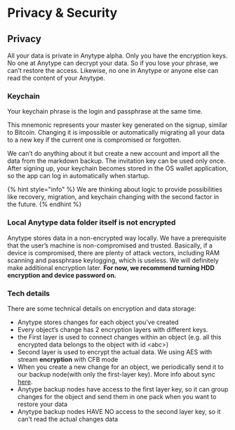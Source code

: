# Privacy & Security

## Privacy

All your data is private in Anytype alpha. Only you have the encryption keys. No one at Anytype can decrypt your data. So if you lose your phrase, we can’t restore the access. Likewise, no one in Anytype or anyone else can read the content of your Anytype.

### Keychain

Your keychain phrase is the login and passphrase at the same time.

This mnemonic represents your master key generated on the signup, similar to Bitcoin. Changing it is impossible or automatically migrating all your data to a new key if the current one is compromised or forgotten.

We can’t do anything about it but create a new account and import all the data from the markdown backup. The invitation key can be used only once. After signing up, your keychain becomes stored in the OS wallet application, so the app can log in automatically when startup.

{% hint style="info" %}
We are thinking about logic to provide possibilities like recovery, migration, and keychain changing with the second factor in the future.
{% endhint %}

### Local Anytype data folder itself is not encrypted

Anytype stores data in a non-encrypted way locally. We have a prerequisite that the user’s machine is non-compromised and trusted. Basically, if a device is compromised, there are plenty of attack vectors, including RAM scanning and passphrase keylogging, which is useless. We will definitely make additional encryption later. **For now, we recommend turning HDD encryption and device password on.**

### Tech details

There are some technical details on encryption and data storage:

* Anytype stores changes for each object you’ve created
* Every object’s change has 2 encryption layers with different keys.&#x20;
* the First layer is used to connect changes within an object (e.g. all this encrypted data belongs to the object with id \<abc>)
* Second layer is used to encrypt the actual data. We using AES with stream **encryption** with CFB mode
* When you create a new change for an object, we periodically send it to our backup node(with only the first-layer key). More info about sync [here](syncing-and-p2p.md).
* Anytype backup nodes have access to the first layer key, so it can group changes for the object and send them in one pack when you want to restore your data
* Anytype backup nodes HAVE NO access to the second layer key, so it can’t read the actual changes data
